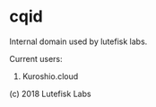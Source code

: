 # cqid

Internal domain used by lutefisk labs.

Current users:

1) Kuroshio.cloud



(c) 2018 Lutefisk Labs
